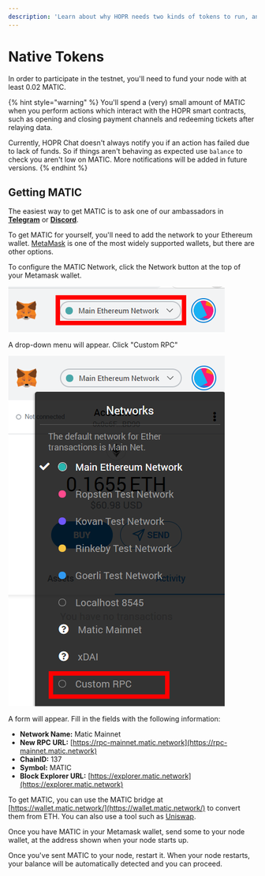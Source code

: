 ```yaml
---
description: 'Learn about why HOPR needs two kinds of tokens to run, and how to get them.'
---
```


# Native Tokens

In order to participate in the testnet, you'll need to fund your node with at least 0.02 MATIC.

{% hint style="warning" %}
You'll spend a \(very\) small amount of MATIC when you perform actions which interact with the HOPR smart contracts, such as opening and closing payment channels and redeeming tickets after relaying data.

Currently, HOPR Chat doesn't always notify you if an action has failed due to lack of funds. So if things aren't behaving as expected use `balance` to check you aren't low on MATIC. More notifications will be added in future versions.
{% endhint %}

## Getting MATIC

The easiest way to get MATIC is to ask one of our ambassadors in [**Telegram**](https://t.me/hoprnet) or [**Discord**](https://discord.gg/dEAWC4G).

To get MATIC for yourself, you'll need to add the network to your Ethereum wallet. [MetaMask](https://metamask.io/) is one of the most widely supported wallets, but there are other options.

To configure the MATIC Network, click the Network button at the top of your Metamask wallet.

![](../../.gitbook/assets/matic-metamask-1%20%281%29.png)

A drop-down menu will appear. Click "Custom RPC"

![](../../.gitbook/assets/matic-metamask-2%20%281%29.png)

A form will appear. Fill in the fields with the following information:

* **Network Name:** Matic Mainnet
* **New RPC URL:** [https://rpc-mainnet.matic.network](https://rpc-mainnet.matic.network)
* **ChainID:** 137
* **Symbol:** MATIC
* **Block Explorer URL:** [https://explorer.matic.network](https://explorer.matic.network)

To get MATIC, you can use the MATIC bridge at [https://wallet.matic.network/](https://wallet.matic.network/) to convert them from ETH. You can also use a tool such as [Uniswap](https://app.uniswap.org).

Once you have MATIC in your Metamask wallet, send some to your node wallet, at the address shown when your node starts up.

Once you've sent MATIC to your node, restart it. When your node restarts, your balance will be automatically detected and you can proceed.

